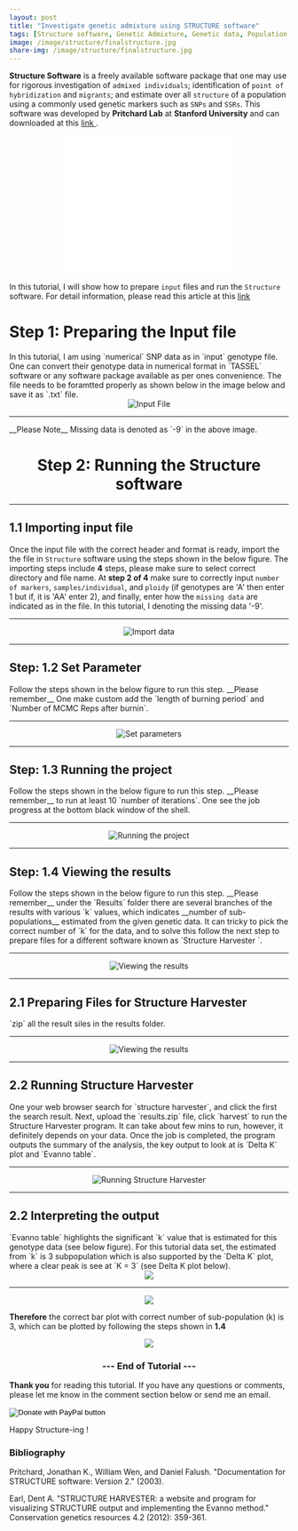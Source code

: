 ```yaml
---
layout: post
title: "Investigate genetic admixture using STRUCTURE software"
tags: [Structure software, Genetic Admixture, Genetic data, Population structure]
image: /image/structure/finalstructure.jpg
share-img: /image/structure/finalstructure.jpg
---
```


__Structure Software__ is a freely available software package that one may use for rigorous investigation of `admixed individuals`; identification of `point of hybridization` and `migrants`; and estimate over all `structure` of a population using a commonly used genetic markers such as `SNPs` and `SSRs`. This software was developed by __Pritchard Lab__ at __Stanford University__ and can downloaded at this <a href="https://web.stanford.edu/group/pritchardlab/structure.html"> link </a>.

<center>
<iframe src="//rcm-na.amazon-adsystem.com/e/cm?o=1&p=12&l=ur1&category=warehouse&banner=1ER1MDBDMZ0DPV03XWR2&f=ifr&lc=pf4&linkID=55d9573b62d1088d7092fea4c25c0153&t=aviamazon6-20&tracking_id=aviamazon6-20" width="300" height="250" scrolling="no" border="0" marginwidth="0" style="border:none;" frameborder="0"></iframe>
</center>

In this tutorial, I will show how to prepare `input` files and run the `Structure` software. For detail information, please read this article at this <a href="https://web.stanford.edu/group/pritchardlab/structure.html">link</a>

<h1> Step 1: Preparing the Input file </h1>
In this tutorial, I am using `numerical` SNP data as in `input` genotype file. One can convert their genotype data in numerical format in `TASSEL` software or any software package available as per ones convenience. The file needs to be foramtted properly as shown below in the image below and save it as `.txt` file.

<center><img src="/image/structure/input.JPG" alt="Input File"></center>

<hr>
__Please Note__ Missing data is denoted as `-9` in the above image. 


<center><h1> Step 2: Running the Structure software </h1></center>
<hr>
<h2> 1.1 Importing input file</h2>

Once the input file with the correct header and format is ready, import the the file in `Structure` software using the steps shown in the below figure. The importing steps include __4__ steps, please make sure to select correct directory and file name. At __step 2 of 4__ make sure to correctly input `number of markers`, `samples/individual`, and `ploidy` (if genotypes are 'A' then enter 1 but if, it is 'AA' enter 2), and finally, enter how the `missing data` are indicated as in the file. In this tutorial, I denoting the missing data '-9'. 

<hr>
<center><img src="/image/structure/structure1.gif" alt="Import data"></center>
<hr>

<h2> Step: 1.2 Set Parameter</h2>
Follow the steps shown in the below figure to run this step. __Please remember__ One make custom add the `length of burning period` and `Number of MCMC Reps after burnin`.

<hr>
<center><img src="/image/structure/structure2.gif" alt="Set parameters"></center>
<hr>

<h2> Step: 1.3 Running the project</h2>
Follow the steps shown in the below figure to run this step. __Please remember__ to run at least 10 `number of iterations`. One see the job progress at the bottom black window of the shell.

<hr>
<center><img src="/image/structure/structure3.gif" alt="Running the project"></center>
<hr>

<h2> Step: 1.4 Viewing the results</h2>
Follow the steps shown in the below figure to run this step. __Please remember__ under the `Results` folder there are several branches of the results with various `k` values, which indicates __number of sub-populations__ estimated from the given genetic data. It can tricky to pick the correct number of `k` for the data, and to solve this follow the next step to prepare files for a different software known as `Structure Harvester `.
<hr>
<center><img src="/image/structure/structure4.gif" alt="Viewing the results"></center>
<hr>

<h2> 2.1 Preparing Files for Structure Harvester </h2>
`zip` all the result siles in the results folder.
<hr>
<center><img src="/image/structure/structure5.gif" alt="Viewing the results"></center>
<hr>

<h2> 2.2 Running Structure Harvester </h2>
One your web browser search for `structure harvester`, and click the first the search result. Next, upload the `results.zip` file, click `harvest` to run the Structure Harvester program. It can take about few mins to run, however, it definitely depends on your data. Once the job is completed, the program outputs the summary of the analysis, the key output to look at is `Delta K` plot and `Evanno table`. 
<hr>
<center><img src="/image/structure/structure6.gif" alt="Running Structure Harvester"></center>
<hr>

<h2> 2.2 Interpreting the output </h2>
`Evanno table` highlights the significant `k` value that is estimated for this genotype data (see below figure). For this tutorial data set, the estimated from `k` is 3 subpopulation which is also supported by the `Delta K` plot, where a clear peak is see at `K = 3` (see Delta K plot below).

<center><img src="/image/structure/ktable.JPG"></center>
<hr>
<center><img src="/image/structure/deltaK.png"></center>

__Therefore__ the correct bar plot with correct number of sub-population (k) is 3, which can be plotted by following the steps shown in __1.4__
<center><img src="/image/structure/finalstructure.jpg"></center>
  
  
<center><h3> --- End of Tutorial --- </h3></center>

__Thank you__ for reading this tutorial. If you have any questions or comments, please let me know in the comment section below or send me an email. 
<form action="https://www.paypal.com/cgi-bin/webscr" method="post" target="_top">
<input type="hidden" name="cmd" value="_donations" />
<input type="hidden" name="business" value="8ZF7YRTZ42EKU" />
<input type="hidden" name="item_name" value="To support education for all." />
<input type="hidden" name="currency_code" value="USD" />
<input type="image" src="https://www.paypalobjects.com/en_US/i/btn/btn_donateCC_LG.gif" border="0" name="submit" title="PayPal - The safer, easier way to pay online!" alt="Donate with PayPal button" />
<img alt="" border="0" src="https://www.paypal.com/en_US/i/scr/pixel.gif" width="1" height="1" />
</form>
Happy Structure-ing !


<h3> Bibliography </h3>
<p>Pritchard, Jonathan K., William Wen, and Daniel Falush. "Documentation for STRUCTURE software: Version 2." (2003).</p>
<p>Earl, Dent A. "STRUCTURE HARVESTER: a website and program for visualizing STRUCTURE output and implementing the Evanno method." Conservation genetics resources 4.2 (2012): 359-361. </p>


<!-- Global site tag (gtag.js) - Google Analytics -->
<script async src="https://www.googletagmanager.com/gtag/js?id=UA-123359651-1"></script>
<script>
  window.dataLayer = window.dataLayer || [];
  function gtag(){dataLayer.push(arguments);}
  gtag('js', new Date());
  gtag('config', 'UA-123359651-1');
</script>

<script async src="//pagead2.googlesyndication.com/pagead/js/adsbygoogle.js"></script>
<script>
  (adsbygoogle = window.adsbygoogle || []).push({
    google_ad_client: "ca-pub-5126027065024936",
    enable_page_level_ads: true
  });
</script>

